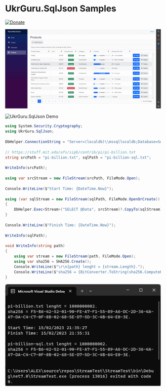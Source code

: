 # UkrGuru.SqlJson Samples
[![Donate](https://img.shields.io/badge/Donate-PayPal-yellow.svg)](https://www.paypal.com/donate/?hosted_button_id=BPUF3H86X96YN)


![UkrGuru.SqlJson Demo](/assets/demo1.gif)

![UkrGuru.SqlJson Demo](/assets/demo3.gif)

```cs
using System.Security.Cryptography;
using UkrGuru.SqlJson;

DbHelper.ConnectionString = "Server=(localdb)\\mssqllocaldb;Database=SqlJsonTest;Trusted_Connection=True";

// https://stuff.mit.edu/afs/sipb/contrib/pi/pi-billion.txt
string srcPath = "pi-billion.txt", sqlPath = "pi-billion-sql.txt";

WriteInfo(srcPath);

using var srcStream = new FileStream(srcPath, FileMode.Open);

Console.WriteLine($"Start Time: {DateTime.Now}");

using (var sqlStream = new FileStream(sqlPath, FileMode.OpenOrCreate))
{
    DbHelper.Exec<Stream>("SELECT @Data", srcStream)?.CopyTo(sqlStream);
}

Console.WriteLine($"Finish Time: {DateTime.Now}");

WriteInfo(sqlPath);

void WriteInfo(string path)
{
    using var stream = new FileStream(path, FileMode.Open);
    using var sha256 = SHA256.Create();
    Console.WriteLine($"\r\n{path} lenght = {stream.Length}.");
    Console.WriteLine($"sha256 = {BitConverter.ToString(sha256.ComputeHash(stream))}.\r\n");
}
```

![UkrGuru.SqlJson Demo](/assets/demo2.png)